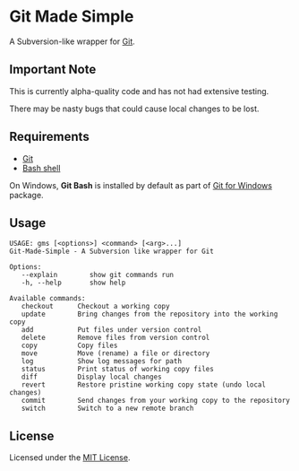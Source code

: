 # Git Made Simple

A Subversion-like wrapper for [Git](http://git-scm.com/).

## Important Note

This is currently alpha-quality code and has not had extensive testing.

There may be nasty bugs that could cause local changes to be lost.

## Requirements

- [Git](https://git-scm.com/)
- [Bash shell](https://www.gnu.org/software/bash/)

On Windows, **Git Bash** is installed by default as part of
[Git for Windows](https://gitforwindows.org/) package.

## Usage

```
USAGE: gms [<options>] <command> [<arg>...]
Git-Made-Simple - A Subversion like wrapper for Git

Options:
   --explain        show git commands run
   -h, --help       show help

Available commands:
   checkout      Checkout a working copy
   update        Bring changes from the repository into the working copy
   add           Put files under version control
   delete        Remove files from version control
   copy          Copy files
   move          Move (rename) a file or directory
   log           Show log messages for path
   status        Print status of working copy files
   diff          Display local changes
   revert        Restore pristine working copy state (undo local changes)
   commit        Send changes from your working copy to the repository
   switch        Switch to a new remote branch
```

## License

Licensed under the [MIT License](/LICENSE).
